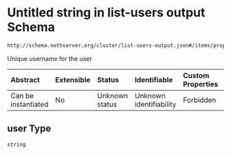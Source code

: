 # Untitled string in list-users output Schema

```txt
http://schema.nethserver.org/cluster/list-users-output.json#/items/properties/user
```

Unique username for the user

| Abstract            | Extensible | Status         | Identifiable            | Custom Properties | Additional Properties | Access Restrictions | Defined In                                                                        |
| :------------------ | :--------- | :------------- | :---------------------- | :---------------- | :-------------------- | :------------------ | :-------------------------------------------------------------------------------- |
| Can be instantiated | No         | Unknown status | Unknown identifiability | Forbidden         | Allowed               | none                | [list-users-output.json\*](cluster/list-users-output.json "open original schema") |

## user Type

`string`
